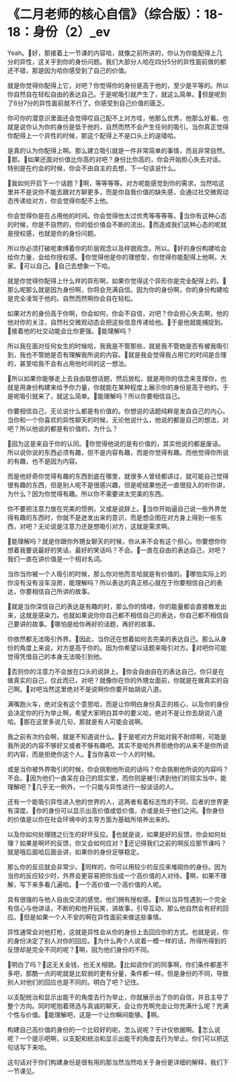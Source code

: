 # 《二月老师的核心自信》（综合版）：18-18：身份（2）_ev

Yeah。🎼好，那接着上一节课的内容哈，就像之前所讲的，你认为你能配得上几分的异性，这关乎到你的身份问题。我们大部分人哈在四分5分的异性面前做的都还不错，那是因为哈你感受到了自己的价值。

就是你觉得你配得上它，对吧？你觉得你的身份是高于他的，至少是平等的。所以你自然自在轻松自由的表达自己。于是呢吸引就产生了，就这么简单。🎼但是呢到了6分7分的异性面前就不行了。你感受到自己价值的匮乏。

你可你的潜意识里面还会觉得哎自己配不上对方哇，他那么优秀，他那么好看。也就是说你认为你的身份是低于他的，自然而然不会产生任何的吸引。当你真正觉得你配得上一个异性的时候，那这个配得上不是口头上的逞墙哈。

是真的认为你配得上啊。那么建立吸引就是一件非常简单的事情，而且非常自然。🎼那。🎼如果还面对价值比你高的对吧？身份比你高的，你会开始担心失去对话。特别是在约会的时候，你会不由自主的去想，下一句该说什么。

🎼我如何开启下一个话题？🎼啊，等等等等。对方呢能感觉到你的需求。当然哈这里并不是说你不能去跟对方聊更多，而是你自我价值的缺失感，会通过社交微观动态传递给对方，你会觉得你配不上他。

你会觉得你是在占用他的时间。你会觉得他太过优秀等等等等。🎼当你有这种心态的时候，你是不自然的，你的低价值会不断的流出。🎼而造成我们这种心态的呢就是授权感，也就是你的身份问题。

所以你必须打破呢束缚着你的阶层观念以及样貌观念。所以。🎼好的身份构建哈会给你力量，会给你授权感。🎼你觉得他是你的理想型，你觉得你能配得上他啊，大家。🎼可以自己。🎼自己去想象一下哈。

就是你觉得你配得上什么样的异形啊，如果你觉得这个异形你是完全配得上的。🎼那么呢那么就是因为身份啊，你将会充满自信。因为你的身份啊，你的身份构建哈是完全凌驾于他的。自然而然啊你会自在轻松。

如果对方的身份高于你啊，你会如何，你会不自信，对吧？你会担心失去啊，他的他对你的关注，自然社交微观动态会把这些信息传递给他。🎼于是他就能捕捉到。🎼接着他的社交动能会比你更强。🎼能理解吗？

所以我在面对任何女生的时候哈，我我是不管那些，就是我不管她是否有被我吸引到，我也不管她是否有理解我所说的内容。🎼就是我会觉得我占用它的时间是合理的，甚至哈我不会有占用他时间的这一想法。

🎼所以如果你能够走上去自由联想话题，然后放松，就是用你的信念来支撑你，也就是用身份构建来给予你力量，你就能在某种程度上展示你的身份是高于他的。于是呢吸引就来了，就这么简单。🎼能理解吗？所以你要相信自己。

你要相信自己，无论说什么都是有价值的。你想说的话题纯粹是发自自己的内心。当你和一个你喜欢的异性聊天的时候，无论他说什么，他说的都是自己的想法，对吧？所以他说的都是有价值的，为什么？

🎼因为这是来自于你的认同。🎼你觉得他说的是有价值的，其实他说的都是废话。所以说你说的东西必须有趣，但不是内容有趣，而是你觉得有趣。而他觉得你所说的有趣，也不是因为内容。

而是他好奇你觉得有趣的东西到底在哪里，就很多人曾经都讲过，就可能自己觉得很有趣的东西，但是别人呢不是很感兴趣，但是呢结果他还一直很投入的听你讲，为什么？因为你觉得有趣。所以你不需要讲太完美的东西。

你不要把注意力放在完美的惯例，又或是说辞上。🎼当你开始逼自己说一些外界觉得有趣的东西时，你就不是迸发出来的意识，而是想企图在对方身上得到一些东西，对吧？无论说是注意力还是想吸引对方，这就是需求啊。

🎼能理解吗？就是你跟你外甥女聊天的时候，你从来不会有这个担心。你要想你你想着我要说最好的笑话，最好的笑话吗？不会。🎼一直在自由的表达自己，对吧？我们一直在讲价值是一个相对名词。

当你当你被一个人吸引的时候，那么你对他而言哈就是有价值的。🎼哪怕实际上的你没有没有没车没房，能理解吗？所以表达的真正核心就在于你要相信自己的表达，你要相信自己所讲的故事。

🎼就是当你深信自己的表达是有趣的时，那么你的情绪，你的能量都会直接散发出来，这就是感染力。也就如果说你你自己都不相信自己的表达，你自己都不相信自己要讲的故事。🎼哪怕是给你再好的话题，再好的故事。

你依然都无法吸引外界。🎼因此，当你还在想着如何去完美的表达自己。那么从身份的角度上来说，对方是高于你的。因为你希望以话题来吸引对方。🎼对吧你可能觉得凭借自己的本身无法吸引到他。

🎼否则你的注意力不会放在口头的说辞上。🎼你会自由自在的表达自己，你只是在做真实的自己，仅此而已，对吧？就像你在你的外甥女面前，你就是在做真实的自己啊。🎼对吧当然这里绝对不是说啊你你要开始胡说八道。

满嘴跑火车，绝对没有这个意思哈，而是让你明白身份真正的核心，以及你的身份会决定你的行为举止啊，希望大家明白其中的要义哈，绝对不是让你去胡说八道哈。🎼那在这里多说几句，那就是有人可能会说啊。

我之前有次约会啊，就是不知道说什么。🎼于是呢对方开始对我不耐烦啊，可能是我所说的内容不够好又或者不够有趣吧。其实不是哈外界拒绝你的从来不是你所说的内容，而是拒绝你这个人。🎼当你喜欢一个人的时候。

或是当你被外界吸引的时候，你会挑剔他所说的话吗？你会挑剔他所说的内容吗？不会。🎼因为他们一直呆在自己的现实里，而你则是被引诱到他们的现实当中，能理解吧？🎼几乎无一例外，一个只能与异性进行一般谈话的人。

还有一个能吸引异性进入他的世界的人，这两者有着标志性的不同，后者的世界更有深度。🎼你的身份可以显示出高价值或低价值，亦或是处于他们之间。🎼你身份的价值是以你在社会环境中的主导方面为基础所培养出来的。

以及你如何处理随之衍生的好坏反应。🎼也就是说，如果是好的反馈，你会如何处理？如果是啊坏的反馈，你又会如何应对？🎼还记得我们之前的啊反应那节课吗？就是哦后面哈后面会讲，如果你的身份足够稳定。

那么你的反应就会非常少。🎼同样的，你可以用较少的反应来堆砌你的身份。因为当你的反应较少时，外界会更容易把你当成一个高价值的人对待。🎼啊，如果不理解，写下来多看几遍哈。🎼一个高价值一个高价值的人呢。

具有很强的与他人自由交流的感觉。他们拥有授权感。🎼所以当异性遇到一个完全有信心与他讲话，不断的和他开玩笑，讲故事，引导互动，那么他自然会有好的回应。🎼但是如果一个人不安的啊在异性面前来做这些事情。

异性通常会对他打枪，这就是异性会从你的身份上去回应你的方式。也就是说，你的身份决定了别人对你的回应。🎼为什么两个人说着一模一样的话，所得所得到的反馈却是完全不同的呢？🎼啊，因为他们身份的不同。

🎼明白了吗？🎼这无关金钱，也无关相貌。🎼比如说你们的同事啊，你们条件都差不多吧，那酷一点的呢就是比软弱的更有分量，条件都一样。但是身份的不同，导致别人对他们的回应也是不同的。明白了吧？记住。

以支配统治和显示出能干的角度去行为举止，你就展示出了你的自信，并且主导了整个方向。同时呢抱着筛选与真诚的聊天，会让你充啊充会让你充满什么呢？充满个性与价值。🎼能理解吧，这是一个让你瞬间能够。🎼啊。

构建自己高价值的身份的一个比较好的呃，怎么说呢？于计仅依据啊。🎼怎么说呢？一个提示吧啊，以支配和统治和显示出能干的角度去行为举止。你们可以把这句话写下来哈。

这句话对于你们构建身份是很有用的那当然当然哈关于身份更详细的解释，我们下一节课见。